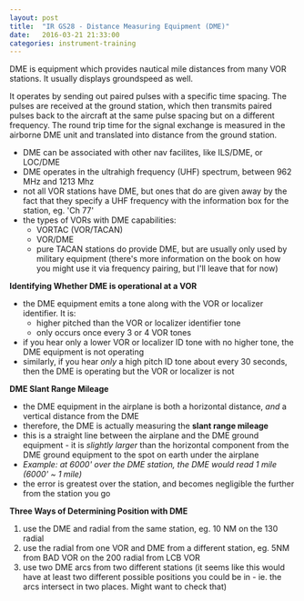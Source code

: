 ```yaml
---
layout: post
title:  "IR GS28 - Distance Measuring Equipment (DME)"
date:   2016-03-21 21:33:00
categories: instrument-training
---
```


DME is equipment which provides nautical mile distances from many VOR stations. It usually displays groundspeed as well.

It operates by sending out paired pulses with a specific time spacing. The pulses are received at the ground station, which then transmits paired pulses back to the aircraft at the same pulse spacing but on a different frequency. The round trip time for the signal exchange is measured in the airborne DME unit and translated into distance from the ground station.

 - DME can be associated with other nav facilites, like ILS/DME, or LOC/DME
 - DME operates in the ultrahigh frequency (UHF) spectrum, between 962 MHz and 1213 Mhz
 - not all VOR stations have DME, but ones that do are given away by the fact that they specify a UHF frequency with the information box for the station, eg. 'Ch 77'
 - the types of VORs with DME capabilities:
   - VORTAC (VOR/TACAN)
   - VOR/DME
   - pure TACAN stations do provide DME, but are usually only used by military equipment (there's more information on the book on how you might use it via frequency pairing, but I'll leave that for now)

**Identifying Whether DME is operational at a VOR**

 - the DME equipment emits a tone along with the VOR or localizer identifier. It is:
   - higher pitched than the VOR or localizer identifier tone
   - only occurs once every 3 or 4 VOR tones
 - if you hear only a lower VOR or localizer ID tone with no higher tone, the DME equipment is not operating
 - similarly, if you hear *only* a high pitch ID tone about every 30 seconds, then the DME is operating but the VOR or localizer is not

**DME Slant Range Mileage**

 - the DME equipment in the airplane is both a horizontal distance, *and* a vertical distance from the DME
 - therefore, the DME is actually measuring the **slant range mileage**
 - this is a straight line between the airplane and the DME ground equipment - it is *slightly larger* than the horizontal component from the DME ground equipment to the spot on earth under the airplane
 - *Example: at 6000' over the DME station, the DME would read 1 mile (6000' ~ 1 mile)*
 - the error is greatest over the station, and becomes negligible the further from the station you go

**Three Ways of Determining Position with DME**

 1. use the DME and radial from the same station, eg. 10 NM on the 130 radial
 2. use the radial from one VOR and DME from a different station, eg. 5NM from BAD VOR on the 200 radial from LCB VOR
 3. use two DME arcs from two different stations (it seems like this would have at least two different possible positions you could be in - ie. the arcs intersect in two places. Might want to check that)


